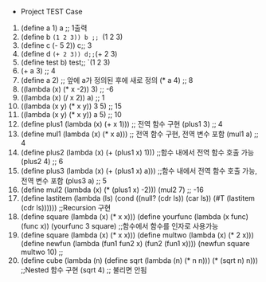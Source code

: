 * Project TEST Case
1. (define a 1)
a ;; 1출력
2. (define b `(1 2 3))
b ;; `(1 2 3)
3. (define c (- 5 2))
c;; 3
4. (define d `(+ 2 3))
d;;`(+ 2 3)
5. (define test b)
test;; `(1 2 3)
6. (+ a 3) ;; 4
7. (define a 2) ;; 앞에 a가 정의된 후에 새로 정의
(* a 4) ;; 8
8. ((lambda (x) (* x -2)) 3) ;; -6
9. ((lambda (x) (/ x 2)) a) ;; 1
10. ((lambda (x y) (* x y)) 3 5) ;; 15
11. ((lambda (x y) (* x y)) a 5) ;; 10
12. (define plus1 (lambda (x) (+ x 1))) ;; 전역 함수 구현
(plus1 3) ;; 4 
13. (define mul1 (lambda (x) (* x a))) ;; 전역 함수 구현, 전역 변수 포함
(mul1 a) ;; 4 
14. (define plus2
(lambda (x) (+ (plus1 x) 1))) ;;함수 내에서 전역 함수 호출 가능
(plus2 4) ;; 6 
15. (define plus3
(lambda (x) (+ (plus1 x) a))) ;;함수 내에서 전역 함수 호출 가능, 전역 변수 포함
(plus3 a) ;; 5 
16. (define mul2
(lambda (x) (* (plus1 x) -2)))
(mul2 7) ;; -16 
17. (define lastitem
(lambda (ls)
(cond ((null? (cdr ls)) (car ls))
(#T (lastitem (cdr ls)))))) ;;Recursion 구현 
18. (define square (lambda (x) (* x x)))
(define yourfunc (lambda (x func) (func x))
(yourfunc 3 square) ;;함수에서 함수를 인자로 사용가능 
19. (define square (lambda (x) (* x x)))
(define multwo (lambda (x) (* 2 x)))
(define newfun (lambda (fun1 fun2 x) (fun2 (fun1 x))))
(newfun square multwo 10) ;; 
20. (define cube
(lambda (n) (define sqrt (lambda (n) (* n n)))
(* (sqrt n) n))) ;;Nested 함수 구현 
(sqrt 4) ;; 불리면 안됨
